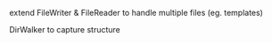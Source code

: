 extend FileWriter & FileReader to handle multiple files (eg. templates)

DirWalker to capture structure
